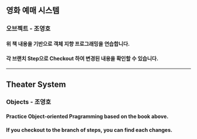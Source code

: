 ## 영화 예매 시스템

### 오브젝트 - 조영호
#### 위 책 내용을 기반으로 객체 지향 프로그래밍을 연습합니다.
#### 각 브랜치 Step으로 Checkout 하여 변경된 내용을 확인할 수 있습니다.

---------------------------------------------------------------------

## Theater System

### Objects - 조영호
#### Practice Object-oriented Pragramming based on the book above.
#### If you checkout to the branch of steps, you can find each changes.
